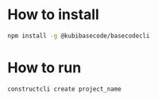 # How to install
```bash
npm install -g @kubibasecode/basecodecli
```

# How to run
```bash
constructcli create project_name
```